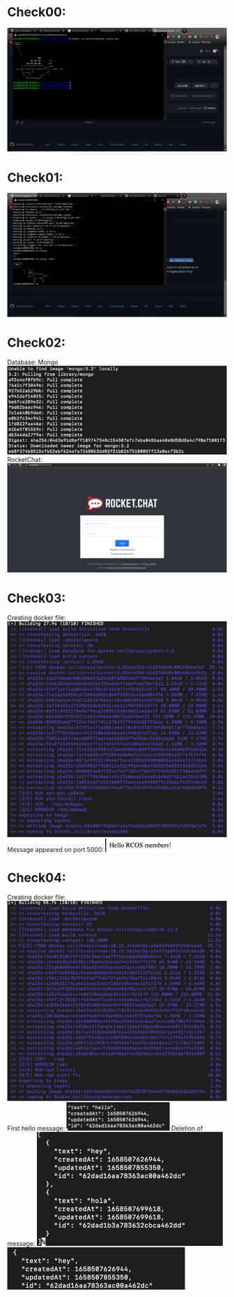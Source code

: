 # Check00: 
![whale](images/whale.png)
# Check01: 
![cow](images/mooCow.png)
# Check02: 
Database: Mongo
![MongoDB](images/mongoDB.PNG)
RocketChat:
![rocketChat](images/rocketChat.PNG)
# Check03:
Creating docker file:
![dockerBuld](images/buildDoc.PNG)
Message appeared on port 5000:
![message](images/message.PNG)
# Check04:
Creating docker file:
![createDoc](images/createDoc.PNG)
First hello message:
![hello](images/hello.PNG)
Deletion of message:
![first](images/longermsg.PNG)
![second](images/shortmsg.PNG)
